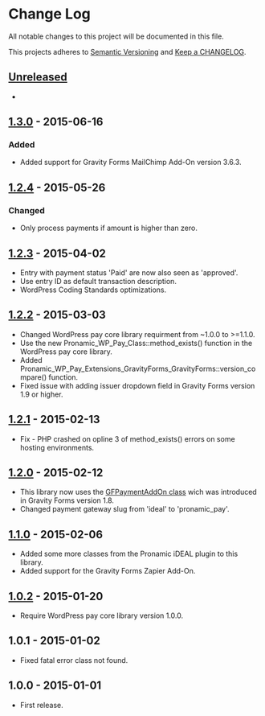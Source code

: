 # Change Log

All notable changes to this project will be documented in this file.

This projects adheres to [Semantic Versioning](http://semver.org/) and [Keep a CHANGELOG](http://keepachangelog.com/).

## [Unreleased][unreleased]
- 

## [1.3.0] - 2015-06-16
### Added
- Added support for Gravity Forms MailChimp Add-On version 3.6.3.

## [1.2.4] - 2015-05-26
### Changed
- Only process payments if amount is higher than zero.

## [1.2.3] - 2015-04-02
- Entry with payment status 'Paid' are now also seen as 'approved'.
- Use entry ID as default transaction description.
- WordPress Coding Standards optimizations.

## [1.2.2] - 2015-03-03
- Changed WordPress pay core library requirment from ~1.0.0 to >=1.1.0.
- Use the new Pronamic_WP_Pay_Class::method_exists() function in the WordPress pay core library.
- Added Pronamic_WP_Pay_Extensions_GravityForms_GravityForms::version_compare() function.
- Fixed issue with adding issuer dropdown field in Gravity Forms version 1.9 or higher.

## [1.2.1] - 2015-02-13
- Fix - PHP crashed on opline 3 of method_exists() errors on some hosting environments.

## [1.2.0] - 2015-02-12
- This library now uses the [GFPaymentAddOn class](https://github.com/gravityforms/gravityforms/blob/1.8/includes/addon/class-gf-payment-addon.php) wich was introduced in Gravity Forms version 1.8.
- Changed payment gateway slug from 'ideal' to 'pronamic_pay'.

## [1.1.0] - 2015-02-06
- Added some more classes from the Pronamic iDEAL plugin to this library.
- Added support for the Gravity Forms Zapier Add-On.

## [1.0.2] - 2015-01-20
- Require WordPress pay core library version 1.0.0.

## 1.0.1 - 2015-01-02
- Fixed fatal error class not found.

## 1.0.0 - 2015-01-01
- First release.

[unreleased]: https://github.com/wp-pay-extensions/gravityforms/compare/1.3.0...HEAD
[1.3.0]: https://github.com/wp-pay-extensions/gravityforms/compare/1.2.4...1.3.0
[1.2.4]: https://github.com/wp-pay-extensions/gravityforms/compare/1.2.3...1.2.4
[1.2.3]: https://github.com/wp-pay-extensions/gravityforms/compare/1.2.2...1.2.3
[1.2.2]: https://github.com/wp-pay-extensions/gravityforms/compare/1.2.1...1.2.2
[1.2.1]: https://github.com/wp-pay-extensions/gravityforms/compare/1.2.0...1.2.1
[1.2.0]: https://github.com/wp-pay-extensions/gravityforms/compare/1.1.0...1.2.0
[1.1.0]: https://github.com/wp-pay-extensions/gravityforms/compare/1.0.2...1.1.0
[1.0.2]: https://github.com/wp-pay-extensions/gravityforms/compare/1.0.1...1.0.2
